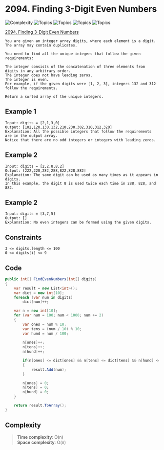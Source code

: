 # 2094. Finding 3-Digit Even Numbers

![Complexity](https://img.shields.io/badge/easy-green)
![Topics](https://img.shields.io/badge/array-blue)
![Topics](https://img.shields.io/badge/hash_table-blue)
![Topics](https://img.shields.io/badge/sorting-blue)
![Topics](https://img.shields.io/badge/enumeration-blue)

[2094. Finding 3-Digit Even Numbers](https://leetcode.com/problems/finding-3-digit-even-numbers/description/?envType=daily-question&envId=2025-05-12)

```
You are given an integer array digits, where each element is a digit. The array may contain duplicates.

You need to find all the unique integers that follow the given requirements:

The integer consists of the concatenation of three elements from digits in any arbitrary order.
The integer does not have leading zeros.
The integer is even.
For example, if the given digits were [1, 2, 3], integers 132 and 312 follow the requirements.

Return a sorted array of the unique integers.
```

## Example 1
```
Input: digits = [2,1,3,0]
Output: [102,120,130,132,210,230,302,310,312,320]
Explanation: All the possible integers that follow the requirements are in the output array. 
Notice that there are no odd integers or integers with leading zeros.
```

## Example 2
```
Input: digits = [2,2,8,8,2]
Output: [222,228,282,288,822,828,882]
Explanation: The same digit can be used as many times as it appears in digits. 
In this example, the digit 8 is used twice each time in 288, 828, and 882. 
```

## Example 2
```
Input: digits = [3,7,5]
Output: []
Explanation: No even integers can be formed using the given digits.
```

## Constraints
```
3 <= digits.length <= 100
0 <= digits[i] <= 9
```

## Code
```csharp
public int[] FindEvenNumbers(int[] digits)
{
    var result = new List<int>();
    var dict = new int[10];
    foreach (var num in digits)
        dict[num]++;

    var n = new int[10];
    for (var num = 100; num < 1000; num += 2)
    {
        var ones = num % 10;
        var tens = (num / 10) % 10;
        var hund = num / 100;
        
        n[ones]++;
        n[tens]++;
        n[hund]++;

        if(n[ones] <= dict[ones] && n[tens] <= dict[tens] && n[hund] <= dict[hund])
        {
            result.Add(num);
        }

        n[ones] = 0;
        n[tens] = 0;
        n[hund] = 0;
    }

    return result.ToArray();
}
```

## Complexity
> **Time complexity**: O(n)  
> **Space complexity**: O(n)